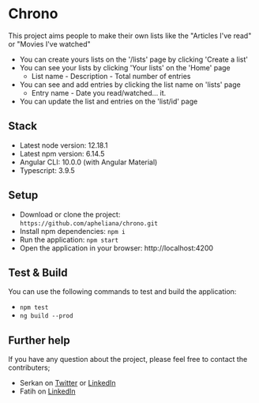# Chrono

This project aims people to make their own lists like the "Articles I've read" or "Movies I've watched"

- You can create yours lists on the '/lists' page by clicking 'Create a list'
- You can see your lists by clicking 'Your lists' on the 'Home' page
  - List name - Description - Total number of entries
- You can see and add entries by clicking the list name on 'lists' page
  - Entry name - Date you read/watched... it.
- You can update the list and entries on the 'list/id' page

## Stack

- Latest node version: 12.18.1
- Latest npm version: 6.14.5
- Angular CLI: 10.0.0 (with Angular Material)
- Typescript: 3.9.5

## Setup

- Download or clone the project: `https://github.com/apheliana/chrono.git`
- Install npm dependencies: `npm i`
- Run the application: `npm start`
- Open the application in your browser: http://localhost:4200

## Test & Build

You can use the following commands to test and build the application:

- `npm test`
- `ng build --prod`

## Further help

If you have any question about the project, please feel free to contact the contributers;
- Serkan on [Twitter](https://twitter.com/coni2k) or [LinkedIn](https://www.linkedin.com/in/serkanholat/)
- Fatih on [LinkedIn](https://www.linkedin.com/in/fatih-soylemez/)


